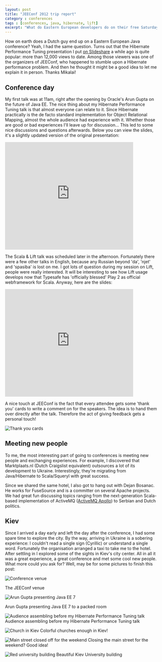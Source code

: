 ```yaml
---
layout: post
title: "JEEConf 2012 trip report"
category : conferences
tags : [conferences, java, hibernate, lift]
excerpt: "What do Eastern European developers do on their free Saturday? Well, at least 650 of them go and attend a technical conference: JEEConf in Kiev, Ukraine. This is the second year that JEEConf is organized, and they've already grown from 400 attendants last year to 650 this year, coming from 9 countries surrounding Ukraine. I was invited to give two talks, one on Hibernate Performance Tuning and another on Scala & Lift."
---
```


How on earth does a Dutch guy end up on a Eastern European Java conference? Yeah, I had the same question. Turns out that the Hibernate Performance Tuning presentation I put [on Slideshare](http://www.slideshare.net/SanderMak/hibernate-performance-tuning) a while ago is quite popular: more than 12,000 views to date. Among those viewers was one of the organizers of JEEConf, who happened to stumble upon a Hibernate performance problem. And then he thought it might be a good idea to let me explain it in person. Thanks Mikalai!

## Conference day

My first talk was at 11am, right after the opening by Oracle's Arun Gupta on the future of Java EE. The nice thing about my Hibernate Performance Tuning talk is that almost everyone can relate to it. Since Hibernate practically is the de facto standard implementation for Object Relational Mapping, almost the whole audience had experience with it. Whether those are good or bad experiences I'll leave up for discussion... This led to some nice discussions and questions afterwards. Below you can view the slides, it's a slightly updated version of the original presentation:

<iframe src="http://www.slideshare.net/slideshow/embed_code/13002821" width="425" height="355" frameborder="0" marginwidth="0" marginheight="0" scrolling="no">embed</iframe>

The Scala & Lift talk was scheduled later in the afternoon. Fortunately there were a few other talks in English, because any Russian beyond 'da', 'njet' and 'spasiba' is lost on me. I got lots of question during my session on Lift, people were really interested. It will be interesting to see how Lift usage develops now that Typesafe has 'officially blessed'  Play 2 as official webframework for Scala. Anyway, here are the slides:


<iframe src="http://www.slideshare.net/slideshow/embed_code/13002899" width="425" height="355" frameborder="0" marginwidth="0" marginheight="0" scrolling="no">embed</iframe>


A nice touch at JEEConf is the fact that every attendee gets some 'thank you' cards to write a comment on for the speakers. The idea is to hand them over directly after the talk. Therefore the act of giving feedback gets a personal touch!

![Thank you cards](/pics/jeeconf_cards.jpg)

## Meeting new people


To me, the most interesting part of going to conferences is meeting new people and exchanging experiences. For example, I discovered that Marktplaats.nl (Dutch Craigslist equivalent) outsources a lot of its development to Ukraine. Interestingly, they're migrating from Java/Hibernate to Scala/Squeryl with great success. 


Since we shared the same hotel, I also got to hang out with Dejan Bosanac. He works for FuseSource and is a committer on several Apache projects. We had great fun discussing topics ranging from the next-generation Scala-based implementation of ActiveMQ ([ActiveMQ Apollo](http://activemq.apache.org/apollo/)) to Serbian and Dutch politics. 


## Kiev


Since I arrived a day early and left the day after the conference, I had some spare time to explore the city. By the way, arriving in Ukraine is a sobering experience: I couldn't read a single sign (Cyrillic) or understand a single word. Fortunately the organisation arranged a taxi to take me to the hotel. After settling in I explored some of the sights in Kiev's city center. All in all it was a great experience, a great conference and met some cool new people. What more could you ask for? Well, may be for some pictures to finish this post:

![Conference venue](/pics/jeeconf_venue.jpg)

The JEEConf venue

![Arun Gupta presenting Java EE 7](/pics/jeeconf_arun.jpg)

Arun Gupta presenting Java EE 7 to a packed room

![Audience assembling before my Hibernate Performance Tuning talk](/pics/jeeconf_hibernate_audience.jpg)
Audience assembling before my Hibernate Performance Tuning talk

![Church in Kiev](/pics/kiev_church.jpg)
Colorful churches enough in Kiev!

![Main street closed off for the weekend](/pics/kiev_closedmainstreet.jpg)
Closing the main street for the weekend? Good idea!

![Red university building](/pics/kiev_reduniversity.jpg)
Beautiful Kiev University building

